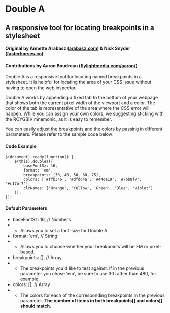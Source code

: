 # Double A
## A responsive tool for locating breakpoints in a stylesheet
#### Original by Annette Arabasz ([arabasz.com](http://arabasz.com)) & Nick Snyder ([fasterhorses.co](http://fasterhorses.co))
#### Contributions by Aaron Boudreau ([flylightmedia.com/aaron/](http://www.flylightmedia.com/aaron/))

Double A is a responsive tool for locating named breakpoints in a stylesheet. It is helpful for locating the area of your CSS issue without having to open the web inspector. 

Double A works by appending a fixed tab to the bottom of your webpage that shows both the current pixel width of the viewport and a color. The color of the tab is representative of the area where the CSS error will happen. While you can assign your own colors, we suggesting sticking with the ROYGBIV mnemonic, as it is easy to remember.

You can easily adjust the breakpoints and the colors by passing in different parameters. Please refer to the sample code below:

#### Code Example
    $(document).ready(function() {
        $(this).doublea({
            baseFontSz: 16,
            format: 'em',
            breakpoints: [30, 40, 50, 60, 75],
            colors: ['#ffb346', '#dfdd4a', '#44ce19', '#7bb8f7', '#c17bf7'],
            clrNames: ['Orange', 'Yellow', 'Green', 'Blue', 'Violet']
        });
    });

#### Default Parameters
* baseFontSz: 16,    // Numbers
* * Allows you to set a font-size for Double A
* format: 'em',    // String
* * Allows you to choose whether your breakpoints will be EM or pixel-based. 
* breakpoints: [],         // Array
* * The breakpoints you'd like to test against. If in the previous parameter you chose 'em', be sure to use 30 rather than 480, for example.
* colors: [],              // Array
* * The colors for each of the corresponding breakpoints in the previous parameter. **The number of items in both breakpoints[] and colors[] should match**.

